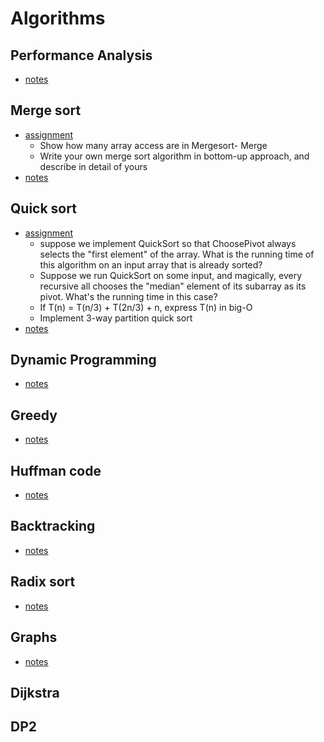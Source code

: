 # Algorithms


## Performance Analysis
- [notes](https://www.notion.so/pyrasuite/3-Performance-f2b72d7927584d299447a659fe492384)

## Merge sort
- [assignment](./4_mergeSortReport.md)
  - Show how many array access are in Mergesort- Merge
  - Write your own merge sort algorithm in bottom-up approach, and  describe in detail of yours 
- [notes](https://www.notion.so/pyrasuite/4-Merge-sort-a3fff542f9ac4c8ebe27747c95187cb1)



## Quick sort
- [assignment](./5_quick_sort_report.md)
  - suppose we implement QuickSort so that ChoosePivot always selects the "first element" of the array. What is the running time of this algorithm on an input array that is already sorted?
  - Suppose we run QuickSort on some input, and magically, every recursive all chooses the "median" element of its subarray as its pivot. What's the running time in this case?
  - If T(n) = T(n/3) + T(2n/3) + n, express T(n) in big-O
  - Implement 3-way partition quick sort
- [notes](https://www.notion.so/pyrasuite/5-Quick-Sort-100d6a1e18954b14af844595342d5bb2)


## Dynamic Programming
- [notes](https://www.notion.so/pyrasuite/6-DP-555e6811e00f40f7bb3f410d3bc554a9)


## Greedy
- [notes](https://www.notion.so/pyrasuite/7-Greedy-324e92a3459e4cfca0b7f3b0fdf1ab5f)


## Huffman code
- [notes](https://www.notion.so/pyrasuite/8-Huffman-code-03ed81352079454b8b945c0db505551f)


## Backtracking
- [notes](https://www.notion.so/pyrasuite/9-Backtracking-Branch-and-Bound-d1e4608e407a4b1ebd47da7589c82740)


## Radix sort
- [notes](https://www.notion.so/pyrasuite/10-Radix-sort-String-sorting-8fb8f63dda474a51a69bbe5fba93924e)

## Graphs
- [notes](https://www.notion.so/pyrasuite/10-Radix-sort-String-sorting-8fb8f63dda474a51a69bbe5fba93924e)

## Dijkstra

## DP2
